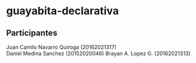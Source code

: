 # guayabita-declarativa
## Participantes
Juan Camilo Navarro Quiroga (20162021317)  
Daniel Medina Sanchez (20152020046)
Brayan A. Lopez G. (20162021313)
